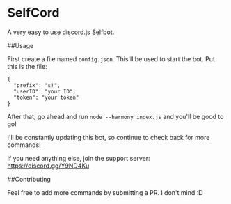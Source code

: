 # SelfCord
A very easy to use discord.js Selfbot.

##Usage

First create a file named `config.json`. This'll be used to start the bot.
Put this is the file:
```
{
  "prefix": "s!",
  "userID": "your ID",
  "token": "your token"
}
```
After that, go ahead and run `node --harmony index.js` and you'll be good to go!

I'll be constantly updating this bot, so continue to check back for more commands!

If you need anything else, join the support server:
https://discord.gg/Y9ND4Ku


##Contributing

Feel free to add more commands by submitting a PR. I don't mind :D
